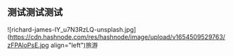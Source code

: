 ## 测试测试测试


![richard-james-IY_u7N3RzLQ-unsplash.jpg](https://cdn.hashnode.com/res/hashnode/image/upload/v1654509529763/zFPAloPsE.jpg align="left")旅游

